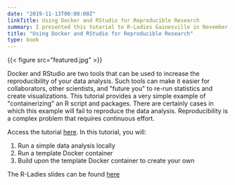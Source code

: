 ```yaml
---
date: "2019-11-13T00:00:00Z"
linkTitle: Using Docker and RStudio for Reproducible Research
summary: I presented this tutorial to R-Ladies Gainesville in November 2019.
title: "Using Docker and RStudio for Reproducible Research"
type: book
---
```


{{< figure src="featured.jpg" >}}

Docker and RStudio are two tools that can be used to increase the reproducibility of your data analysis. Such tools can make it easier for collaborators, other scientists, and "future you" to re-run statistics and create visualizations. This tutorial provides a very simple example of "containerizing" an R script and packages. There are certainly cases in which this example will fail to reproduce the data analysis. Reproducibility is a complex problem that requires continuous effort. 

Access the tutorial [here](https://github.com/aekendig/docker-rstudio-tutorial/blob/master/tutorial-instructions.md). In this tutorial, you will:  

1. Run a simple data analysis locally
2. Run a template Docker container
3. Build upon the template Docker container to create your own

The R-Ladies slides can be found [here](https://github.com/aekendig/docker-rstudio-tutorial/blob/master/Docker_RLadies_Nov2019.pdf)
